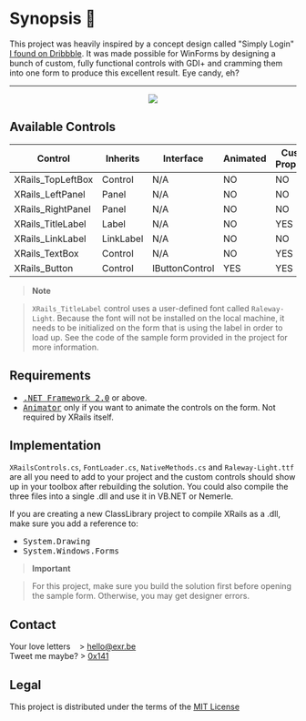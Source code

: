 Synopsis :scroll:
========
This project was heavily inspired by a concept design called "Simply Login" [I found on Dribbble](https://dribbble.com/shots/1892468-simply-login). It was made possible for WinForms by designing a bunch of custom, fully functional controls with GDI+ and cramming them into one form to produce this excellent result. Eye candy, eh?

----------

<p align="center">
  <img src ="http://i.imgur.com/S2JGkGp.png" />
</p>

Available Controls
------------------
Control           | Inherits   | Interface       | Animated | Custom Properties
------------------|------------|-----------------|----------|-------------------
XRails_TopLeftBox | Control    | N/A             | NO       | NO
XRails_LeftPanel  | Panel      | N/A             | NO       | NO
XRails_RightPanel | Panel      | N/A             | NO       | NO
XRails_TitleLabel | Label      | N/A             | NO       | YES
XRails_LinkLabel  | LinkLabel  | N/A             | NO       | NO
XRails_TextBox    | Control    | N/A             | NO       | YES
XRails_Button     | Control    | IButtonControl  | YES      | YES

> **Note**

> `XRails_TitleLabel` control uses a user-defined font called `Raleway-Light`. Because the font will not be installed on the local machine, it needs to be initialized on the form that is using the label in order to load up. See the code of the sample form provided in the project for more information.

Requirements
------------
* <kbd>[.NET Framework 2.0](https://www.microsoft.com/en-ca/download/details.aspx?id=1639)</kbd> or above.
* <kbd>[Animator](https://github.com/PavelTorgashov/Animator)</kbd> only if you want to animate the controls on the form. Not required by XRails itself.

Implementation
--------------
`XRailsControls.cs`, `FontLoader.cs`, `NativeMethods.cs` and `Raleway-Light.ttf` are all you need to add to your project and the custom controls should show up in your toolbox after rebuilding  the solution. You could also compile the three files into a single .dll and use it in VB.NET or Nemerle.

If you are creating a new ClassLibrary project to compile XRails as a .dll, make sure you add a reference to:
* <kbd>System.Drawing</kbd>
* <kbd>System.Windows.Forms</kbd>

> **Important**

> For this project, make sure you build the solution first before opening the sample form. Otherwise, you may get designer errors.

Contact
-------
Your love letters &nbsp;&nbsp;&nbsp;> hello@exr.be
<br/>
Tweet me maybe?   > [0x141](https://twitter.com/0x141)

Legal
-----
This project is distributed under the terms of the [MIT License](https://opensource.org/licenses/MIT)
